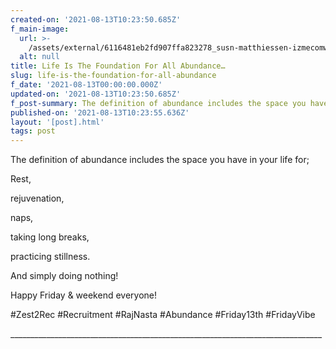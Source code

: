```yaml
---
created-on: '2021-08-13T10:23:50.685Z'
f_main-image:
  url: >-
    /assets/external/6116481eb2fd907ffa823278_susn-matthiessen-izmecomwfmw-unsplash.jpg
  alt: null
title: Life Is The Foundation For All Abundance…
slug: life-is-the-foundation-for-all-abundance
f_date: '2021-08-13T00:00:00.000Z'
updated-on: '2021-08-13T10:23:50.685Z'
f_post-summary: The definition of abundance includes the space you have in your life for;
published-on: '2021-08-13T10:23:55.636Z'
layout: '[post].html'
tags: post
---
```


The definition of abundance includes the space you have in your life for;

Rest,

rejuvenation,

naps,

taking long breaks,

practicing stillness.

And simply doing nothing!

Happy Friday & weekend everyone!

#Zest2Rec #Recruitment #RajNasta #Abundance #Friday13th #FridayVibe

\_\_\_\_\_\_\_\_\_\_\_\_\_\_\_\_\_\_\_\_\_\_\_\_\_\_\_\_\_\_\_\_\_\_\_\_\_\_\_\_\_\_\_\_\_\_\_\_\_\_\_\_\_\_\_\_\_\_\_\_\_\_\_\_\_\_\_\_\_\_\_\_\_\_\_\_\_\_

‍
